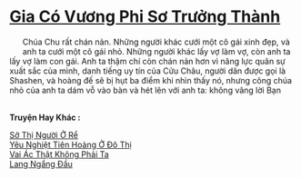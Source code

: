 <a href="https://truyentiki.com/gia-co-vuong-phi-so-truong-thanh.33492/" title="Gia Có Vương Phi Sơ Trưởng Thành"><h1>Gia Có Vương Phi Sơ Trưởng Thành</h1></a><div style="display:table"><img align="right" style="float: left; padding: 10px;" src="https://truyentiki.com/images/story/200x260/33492.jpg" alt="">Chúa Chu rất chán nản. Những người khác cưới một cô gái xinh đẹp, và anh ta cưới một cô gái nhỏ. Những người khác lấy vợ làm vợ, còn anh ta lấy vợ làm con gái. Anh ta thậm chí còn chán nản hơn vì năng lực quân sự xuất sắc của mình, danh tiếng uy tín của Cửu Châu, người dân được gọi là Shashen, và hoàng đế sẽ bị hụt ba điểm khi nhìn thấy nó, nhưng công chúa nhỏ của anh ta dám vỗ vào bàn và hét lên với anh ta: không vâng lời Bạn</div><p><br><b>Truyện Hay Khác :</b></p><a href="https://truyentiki.com/so-thi-nguoi-o-re.33491/" alt="Sở Thị Người Ở Rể">Sở Thị Người Ở Rể</a><br/><a href="https://github.com/nownovels/top500/tree/master/truyenhay/33798/" alt="Yêu Nghiệt Tiên Hoàng Ở Đô Thị">Yêu Nghiệt Tiên Hoàng Ở Đô Thị</a><br/><a href="https://github.com/nownovels/top500/tree/master/truyenhay/33728/" alt="Vai Ác Thật Không Phải Ta">Vai Ác Thật Không Phải Ta</a><br/><a href="https://github.com/nownovels/top500/tree/master/truyenhay/33638/" alt="Lang Ngẩng Đầu">Lang Ngẩng Đầu</a><br/>